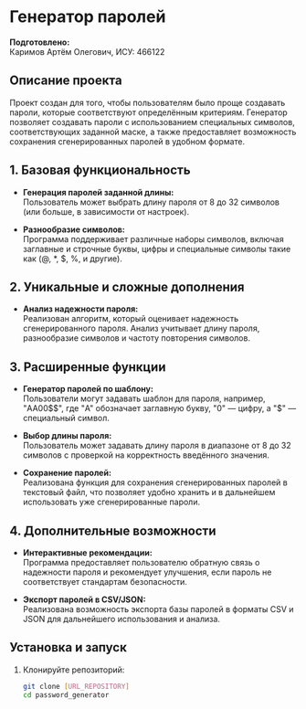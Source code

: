 # Генератор паролей

**Подготовлено:**  
Каримов Артём Олегович, ИСУ: 466122

## Описание проекта

Проект создан для того, чтобы пользователям было проще создавать пароли, которые соответствуют определённым критериям. Генератор позволяет создавать пароли с использованием специальных символов, соответствующих заданной маске, а также предоставляет возможность сохранения сгенерированных паролей в удобном формате.

## 1. Базовая функциональность

- **Генерация паролей заданной длины:**  
  Пользователь может выбрать длину пароля от 8 до 32 символов (или больше, в зависимости от настроек).

- **Разнообразие символов:**  
  Программа поддерживает различные наборы символов, включая заглавные и строчные буквы, цифры и специальные символы такие как (@, *, $, %, и другие).

## 2. Уникальные и сложные дополнения

- **Анализ надежности пароля:**  
  Реализован алгоритм, который оценивает надежность сгенерированного пароля. Анализ учитывает длину пароля, разнообразие символов и частоту повторения символов.

## 3. Расширенные функции

- **Генератор паролей по шаблону:**  
  Пользователи могут задавать шаблон для пароля, например, "AA00$$", где "A" обозначает заглавную букву, "0" — цифру, а "$" — специальный символ.

- **Выбор длины пароля:**  
  Пользователь может задавать длину пароля в диапазоне от 8 до 32 символов с проверкой на корректность введённого значения.

- **Сохранение паролей:**  
  Реализована функция для сохранения сгенерированных паролей в текстовый файл, что позволяет удобно хранить и в дальнейшем использовать уже сгенерированные пароли.

## 4. Дополнительные возможности

- **Интерактивные рекомендации:**  
  Программа предоставляет пользователю обратную связь о надежности пароля и рекомендует улучшения, если пароль не соответствует стандартам безопасности.

- **Экспорт паролей в CSV/JSON:**  
  Реализована возможность экспорта базы паролей в форматы CSV и JSON для дальнейшего использования и анализа.

## Установка и запуск

1. Клонируйте репозиторий:
   ```bash
   git clone [URL_REPOSITORY]
   cd password_generator
